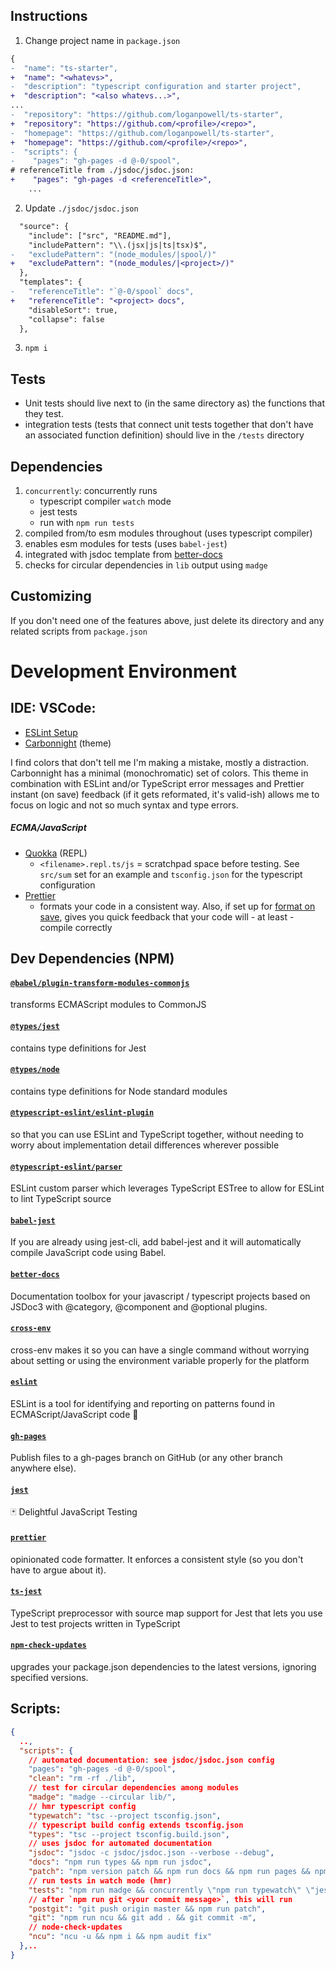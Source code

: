 ## Instructions

1. Change project name in `package.json`

```diff
{
-  "name": "ts-starter",
+  "name": "<whatevs>",
-  "description": "typescript configuration and starter project",
+  "description": "<also whatevs...>",
...
-  "repository": "https://github.com/loganpowell/ts-starter",
+  "repository": "https://github.com/<profile>/<repo>",
-  "homepage": "https://github.com/loganpowell/ts-starter",
+  "homepage": "https://github.com/<profile>/<repo>",
-  "scripts": {
-    "pages": "gh-pages -d @-0/spool",
# referenceTitle from ./jsdoc/jsdoc.json:
+    "pages": "gh-pages -d <referenceTitle>",
    ...
```

2. Update `./jsdoc/jsdoc.json`

```diff
  "source": {
    "include": ["src", "README.md"],
    "includePattern": "\\.(jsx|js|ts|tsx)$",
-   "excludePattern": "(node_modules/|spool/)"
+   "excludePattern": "(node_modules/|<project>/)"
  },
  "templates": {
-   "referenceTitle": "`@-0/spool` docs",
+   "referenceTitle": "<project> docs",
    "disableSort": true,
    "collapse": false
  },
```

3. `npm i`


## Tests

- Unit tests should live next to (in the same directory as)
  the functions that they test.
- integration tests (tests that connect unit tests together
  that don't have an associated function definition) should
  live in the `/tests` directory


## Dependencies

01. `concurrently`: concurrently runs 
    - typescript compiler `watch` mode
    - jest tests
    - run with `npm run tests`
02. compiled from/to esm modules throughout (uses typescript
    compiler)
03. enables esm modules for tests (uses `babel-jest`)
04. integrated with jsdoc template from [better-docs]
05. checks for circular dependencies in `lib` output using `madge`


## Customizing

If you don't need one of the features above, just delete its
directory and any related scripts from `package.json`


[better-docs]: https://github.com/SoftwareBrothers/better-docs

# Development Environment

## IDE: VSCode: 

- [ESLint Setup]
- [Carbonnight] (theme)

I find colors that don't tell me I'm making a mistake,
mostly a distraction. Carbonnight has a minimal
(monochromatic) set of colors. This theme in combination
with ESLint and/or TypeScript error messages and Prettier
instant (on save) feedback (if it gets reformated, it's
valid-ish) allows me to focus on logic and not so much
syntax and type errors.

##### ECMA/JavaScript
- [Quokka] (REPL)
  - `<filename>.repl.ts/js` = scratchpad space before
    testing. See `src/sum` set for an example and
    `tsconfig.json` for the typescript configuration
- [Prettier] 
  - formats your code in a consistent way. Also, if
    set up for [format on save], gives you quick
    feedback that your code will - at least - compile
    correctly

## Dev Dependencies (NPM)

#### [`@babel/plugin-transform-modules-commonjs`]
transforms ECMAScript modules to CommonJS

#### [`@types/jest`]                              
contains type definitions for Jest 

#### [`@types/node`]                              
contains type definitions for Node standard modules 

#### [`@typescript-eslint/eslint-plugin`]         
so that you can use ESLint and TypeScript together, without
needing to worry about implementation detail differences
wherever possible

#### [`@typescript-eslint/parser`]                
ESLint custom parser which leverages TypeScript ESTree to
allow for ESLint to lint TypeScript source

#### [`babel-jest`]                               
If you are already using jest-cli, add babel-jest and it
will automatically compile JavaScript code using Babel.

#### [`better-docs`]                              
Documentation toolbox for your javascript / typescript
projects based on JSDoc3 with @category, @component and
@optional plugins.

#### [`cross-env`]                                
cross-env makes it so you can have a single command without
worrying about setting or using the environment variable
properly for the platform

#### [`eslint`]                                   
ESLint is a tool for identifying and reporting on patterns
found in ECMAScript/JavaScript code 🧐

#### [`gh-pages`]                                 
Publish files to a gh-pages branch on GitHub (or any other
branch anywhere else).

#### [`jest`]                                     
🃏 Delightful JavaScript Testing

#### [`prettier`]                                 
opinionated code formatter. It enforces a consistent style
(so you don't have to argue about it).

#### [`ts-jest`]                                  
TypeScript preprocessor with source map support for Jest
that lets you use Jest to test projects written in
TypeScript

#### [`npm-check-updates`]
upgrades your package.json dependencies to the latest
versions, ignoring specified versions.

## Scripts:
```json
{
  ..,
  "scripts": {
    // automated documentation: see jsdoc/jsdoc.json config
    "pages": "gh-pages -d @-0/spool",
    "clean": "rm -rf ./lib",
    // test for circular dependencies among modules
    "madge": "madge --circular lib/",
    // hmr typescript config
    "typewatch": "tsc --project tsconfig.json",
    // typescript build config extends tsconfig.json
    "types": "tsc --project tsconfig.build.json",
    // uses jsdoc for automated documentation
    "jsdoc": "jsdoc -c jsdoc/jsdoc.json --verbose --debug",
    "docs": "npm run types && npm run jsdoc",
    "patch": "npm version patch && npm run docs && npm run pages && npm publish",
    // run tests in watch mode (hmr)
    "tests": "npm run madge && concurrently \"npm run typewatch\" \"jest --watchAll\"",
    // after `npm run git <your commit message>`, this will run
    "postgit": "git push origin master && npm run patch",
    "git": "npm run ncu && git add . && git commit -m",
    // node-check-updates 
    "ncu": "ncu -u && npm i && npm audit fix"
  },..
}
```

<!--links-->

[Prettier]: https://marketplace.visualstudio.com/items?itemName=esbenp.prettier-vscode
[format on save]: https://scotch.io/tutorials/code-formatting-with-prettier-in-visual-studio-code

[ESLint]: https://eslint.org/docs/user-guide/getting-started
[ESLint Setup]: https://scotch.io/tutorials/linting-and-formatting-with-eslint-in-vs-code

[Quokka]: https://marketplace.visualstudio.com/items?itemName=WallabyJs.quokka-vscode
[Carbonnight]: https://marketplace.visualstudio.com/items?itemName=gerane.Theme-Carbonnight

[`@babel/plugin-transform-modules-commonjs`]: https://babeljs.io/docs/en/babel-plugin-transform-modules-commonjs


[`@types/jest`]: https://www.npmjs.com/package/@types/jest


[`@types/node`]: https://www.npmjs.com/package/@types/node


[`@typescript-eslint/eslint-plugin`]: https://www.npmjs.com/package/@typescript-eslint/eslint-plugin


[`@typescript-eslint/parser`]: https://www.npmjs.com/package/@typescript-eslint/parser


[`babel-jest`]: https://www.npmjs.com/package/babel-jest


[`better-docs`]: https://www.npmjs.com/package/better-docs


[`cross-env`]: https://www.npmjs.com/package/cross-env


[`eslint`]: https://www.npmjs.com/package/eslint


[`gh-pages`]: https://www.npmjs.com/package/gh-pages


[`jest`]: https://www.npmjs.com/package/jest


[`prettier`]: https://www.npmjs.com/package/prettier


[`ts-jest`]: https://www.npmjs.com/package/ts-jest

[`npm-check-updates`]: https://www.npmjs.com/package/npm-check-updates